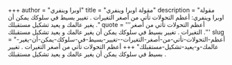 +++
author = "اوبرا وينفري"
title = "مقولة اوبرا وينفري"
description = "مقولة اوبرا وينفري: أعظم التحولات تأتي من أصغر التغيرات . تغيير بسيط في سلوكك يمكن أن يغير عالمك و يعيد تشكيل مستقبلك ."
quote = '''أعظم التحولات تأتي من أصغر التغيرات . تغيير بسيط في سلوكك يمكن أن يغير عالمك و يعيد تشكيل مستقبلك .'''
slug = "أعظم-التحولات-تأتي-من-أصغر-التغيرات--تغيير-بسيط-في-سلوكك-يمكن-أن-يغير-عالمك-و-يعيد-تشكيل-مستقبلك"
+++
أعظم التحولات تأتي من أصغر التغيرات . تغيير بسيط في سلوكك يمكن أن يغير عالمك و يعيد تشكيل مستقبلك .
